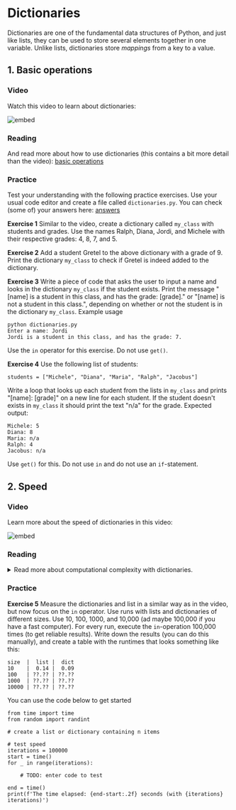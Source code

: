 # Dictionaries

Dictionaries are one of the fundamental data structures of Python, and
just like lists, they can be used to store several elements together in
one variable. Unlike lists, dictionaries store *mappings* from a key to a
value.

## 1. Basic operations

### Video
Watch this video to learn about dictionaries:

![embed](https://api.eu.kaltura.com/p/120/sp/12000/embedIframeJs/uiconf_id/23449960/partner_id/120?iframeembed=true&playerId=kaltura_player&entry_id=0_80k74cvx&flashvars[streamerType]=auto&amp;flashvars[localizationCode]=en_US&amp;flashvars[leadWithHTML5]=true&amp;flashvars[sideBarContainer.plugin]=true&amp;flashvars[sideBarContainer.position]=left&amp;flashvars[sideBarContainer.clickToClose]=true&amp;flashvars[chapters.plugin]=true&amp;flashvars[chapters.layout]=vertical&amp;flashvars[chapters.thumbnailRotator]=false&amp;flashvars[streamSelector.plugin]=true&amp;flashvars[EmbedPlayer.SpinnerTarget]=videoHolder&amp;flashvars[dualScreen.plugin]=true&amp;flashvars[hotspots.plugin]=1&amp;flashvars[Kaltura.addCrossoriginToIframe]=true&amp;&wid=0_zmx8rsom)

### Reading
And read more about how to use dictionaries (this contains a bit more detail than the video): [basic operations](/python/en/dictionaries/basic-operations/)


### Practice

Test your understanding with the following practice exercises. Use your usual code editor and create a file called `dictionaries.py`. You can check (some of) your answers here: [answers](/python/en/dictionaries/answers)

**Exercise 1** Similar to the video, create a dictionary called `my_class` with students and grades. Use the names Ralph, Diana, Jordi, and Michele with their respective grades: 4, 8, 7, and 5.

**Exercise 2** Add a student Gretel to the above dictionary with a grade of 9. Print the dictionary `my_class` to check if Gretel is indeed added to the dictionary.

**Exercise 3** Write a piece of code that asks the user to input a name and looks in the dictionary `my_class` if the student exists. Print the message "[name] is a student in this class, and has the grade: [grade]." or "[name] is not a student in this class.", depending on whether or not the student is in the dictionary `my_class`. Example usage

	python dictionaries.py
	Enter a name: Jordi
	Jordi is a student in this class, and has the grade: 7.

Use the `in` operator for this exercise. Do not use `get()`.

**Exercise 4** Use the following list of students:

	students = ["Michele", "Diana", "Maria", "Ralph", "Jacobus"]

Write a loop that looks up each student from the lists in `my_class` and prints "[name]: [grade]" on a new line for each student. If the student doesn't exists in `my_class` it should print the text "n/a" for the grade. Expected output:

	Michele: 5
	Diana: 8
	Maria: n/a
	Ralph: 4
	Jacobus: n/a

Use `get()` for this. Do not use `in` and do not use an `if`-statement.

## 2. Speed

### Video
Learn more about the speed of dictionaries in this video:

![embed](https://api.eu.kaltura.com/p/120/sp/12000/embedIframeJs/uiconf_id/23449960/partner_id/120?iframeembed=true&playerId=kaltura_player&entry_id=0_mjatxx9k&flashvars[streamerType]=auto&amp;flashvars[localizationCode]=en_US&amp;flashvars[leadWithHTML5]=true&amp;flashvars[sideBarContainer.plugin]=true&amp;flashvars[sideBarContainer.position]=left&amp;flashvars[sideBarContainer.clickToClose]=true&amp;flashvars[chapters.plugin]=true&amp;flashvars[chapters.layout]=vertical&amp;flashvars[chapters.thumbnailRotator]=false&amp;flashvars[streamSelector.plugin]=true&amp;flashvars[EmbedPlayer.SpinnerTarget]=videoHolder&amp;flashvars[dualScreen.plugin]=true&amp;flashvars[hotspots.plugin]=1&amp;flashvars[Kaltura.addCrossoriginToIframe]=true&amp;&wid=0_t24tqi37)

### Reading
<details markdown="1"><summary  markdown="span">Read more about computational complexity with dictionaries.</summary>
And read more about the computational complexity dictionaries: [complexity](/python/en/dictionaries/complexity/)
</details>

### Practice

**Exercise 5**
Measure the dictionaries and list in a similar way as in the video, but now focus on the `in` operator. Use runs with lists and dictionaries of different sizes. Use 10, 100, 1000, and 10,000 (ad maybe 100,000 if you have a fast computer). For every run, execute the `in`-operation 100,000 times (to get reliable results). Write down the results (you can do this manually), and create a table with the runtimes that looks something like this:

	size  |  list |  dict
	10    |  0.14 |  0.09
	100   | ??.?? | ??.??
	1000  | ??.?? | ??.??
	10000 | ??.?? | ??.??

You can use the code below to get started

	from time import time
	from random import randint

    # create a list or dictionary containing n items

	# test speed
	iterations = 100000
	start = time()
	for _ in range(iterations):

		# TODO: enter code to test

	end = time()
	print(f'The time elapsed: {end-start:.2f} seconds (with {iterations} iterations)')
